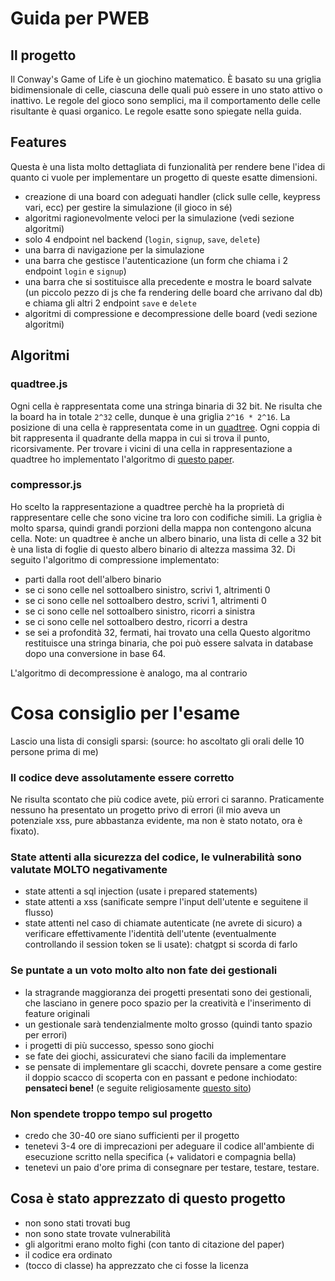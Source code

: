 # Guida per PWEB

## Il progetto
Il Conway's Game of Life è un giochino matematico. È basato su una griglia bidimensionale di celle, ciascuna delle quali può essere in uno stato attivo o inattivo. Le regole del gioco sono semplici, ma il comportamento delle celle risultante è quasi organico. Le regole esatte sono spiegate nella guida.

## Features
Questa è una lista molto dettagliata di funzionalità per rendere bene l'idea di quanto ci vuole per implementare un progetto di queste esatte dimensioni.
- creazione di una board con adeguati handler (click sulle celle, keypress vari, ecc) per gestire la simulazione (il gioco in sé)
- algoritmi ragionevolmente veloci per la simulazione (vedi sezione algoritmi)
- solo 4 endpoint nel backend (`login`, `signup`, `save`, `delete`)
- una barra di navigazione per la simulazione
- una barra che gestisce l'autenticazione (un form che chiama i 2 endpoint `login` e `signup`)
- una barra che si sostituisce alla precedente e mostra le board salvate (un piccolo pezzo di js che fa rendering delle board che arrivano dal db) e chiama gli altri 2 endpoint `save` e `delete`
- algoritmi di compressione e decompressione delle board (vedi sezione algoritmi)

## Algoritmi
### quadtree.js
Ogni cella è rappresentata come una stringa binaria di 32 bit. Ne risulta che la board ha in totale `2^32` celle, dunque è una griglia `2^16 * 2^16`.
La posizione di una cella è rappresentata come in un [quadtree](https://en.wikipedia.org/wiki/Quadtree). Ogni coppia di bit rappresenta il quadrante della mappa in cui si trova il punto, ricorsivamente.
Per trovare i vicini di una cella in rappresentazione a quadtree ho implementato l'algoritmo di [questo paper](https://citeseerx.ist.psu.edu/document?repid=rep1&type=pdf&doi=b2f67e125189d6ab3d036aa1a4c3e0870ddeccee).

### compressor.js
Ho scelto la rappresentazione a quadtree perchè ha la proprietà di rappresentare celle che sono vicine tra loro con codifiche simili. La griglia è molto sparsa, quindi grandi porzioni della mappa non contengono alcuna cella.
Note: un quadtree è anche un albero binario, una lista di celle a 32 bit è una lista di foglie di questo albero binario di altezza massima 32.
Di seguito l'algoritmo di compressione implementato:
- parti dalla root dell'albero binario
- se ci sono celle nel sottoalbero sinistro, scrivi 1, altrimenti 0
- se ci sono celle nel sottoalbero destro, scrivi 1, altrimenti 0
- se ci sono celle nel sottoalbero sinistro, ricorri a sinistra
- se ci sono celle nel sottoalbero destro, ricorri a destra
- se sei a profondità 32, fermati, hai trovato una cella
Questo algoritmo restituisce una stringa binaria, che poi può essere salvata in database dopo una conversione in base 64.

L'algoritmo di decompressione è analogo, ma al contrario

# Cosa consiglio per l'esame

Lascio una lista di consigli sparsi: (source: ho ascoltato gli orali delle 10 persone prima di me)

### Il codice deve assolutamente essere corretto
Ne risulta scontato che più codice avete, più errori ci saranno. Praticamente nessuno ha presentato un progetto privo di errori (il mio aveva un potenziale xss, pure abbastanza evidente, ma non è stato notato, ora è fixato).

### State attenti alla sicurezza del codice, le vulnerabilità sono valutate MOLTO negativamente
- state attenti a sql injection (usate i prepared statements)
- state attenti a xss (sanificate sempre l'input dell'utente e seguitene il flusso)
- state attenti nel caso di chiamate autenticate (ne avrete di sicuro) a verificare effettivamente l'identità dell'utente (eventualmente controllando il session token se li usate): chatgpt si scorda di farlo

### Se puntate a un voto molto alto non fate dei gestionali
- la stragrande maggioranza dei progetti presentati sono dei gestionali, che lasciano in genere poco spazio per la creatività e l'inserimento di feature originali
- un gestionale sarà tendenzialmente molto grosso (quindi tanto spazio per errori)
- i progetti di più successo, spesso sono giochi
- se fate dei giochi, assicuratevi che siano facili da implementare
- se pensate di implementare gli scacchi, dovrete pensare a come gestire il doppio scacco di scoperta con en passant e pedone inchiodato: **pensateci bene!** (e seguite religiosamente [questo sito](https://www.chessprogramming.org/Main_Page))

### Non spendete troppo tempo sul progetto
- credo che 30-40 ore siano sufficienti per il progetto
- tenetevi 3-4 ore di imprecazioni per adeguare il codice all'ambiente di esecuzione scritto nella specifica (+ validatori e compagnia bella)
- tenetevi un paio d'ore prima di consegnare per testare, testare, testare.

## Cosa è stato apprezzato di questo progetto
- non sono stati trovati bug
- non sono state trovate vulnerabilità
- gli algoritmi erano molto fighi (con tanto di citazione del paper)
- il codice era ordinato
- (tocco di classe) ha apprezzato che ci fosse la licenza
